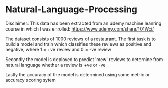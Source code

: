 # Natural-Language-Processing

Disclaimer: This data has been extracted from an udemy machine leanring course in which I was enrolled: https://www.udemy.com/share/101Wci/

The dataset consists of 1000 reviews of a restaurant. The first task is to build a model and train which classifies these reviews as positive and negative, where 1 = +ve review and  0 = -ve review

Secondly the model is deployed to predict 'mew' reviews to deternine from natural language whether a review is +ve or -ve 

Lastly the accuracy of the model is determined using some metric or accuracy scoring sytem 

